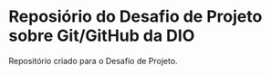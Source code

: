 # Reposiório do Desafio de Projeto sobre Git/GitHub da DIO
Repositório criado para o Desafio de Projeto.

